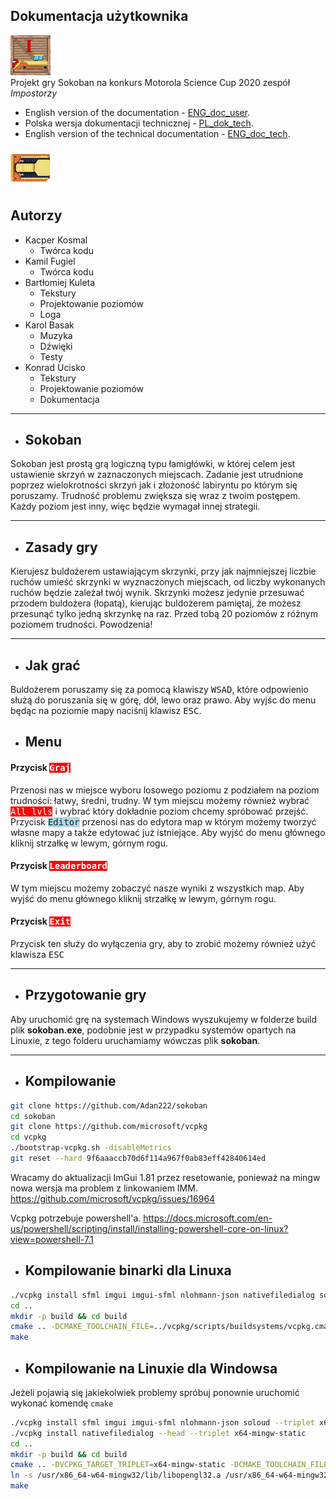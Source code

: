 
## Dokumentacja użytkownika

![icon](https://github.com/Adan222/sokoban/blob/master/res/graphics/icon2.png "Icon")<br>
Projekt gry Sokoban na konkurs Motorola Science Cup 2020 
zespół *Impostorzy*



- English version of the documentation - [ENG_doc_user](./ENG_doc_user.md).
- Polska wersja dokumentacji technicznej - [PL_dok_tech](./PL_dok_tech.md).
- English version of the technical documentation - [ENG_doc_tech](./ENG_doc_tech.md).




![logo](https://github.com/Adan222/sokoban/blob/master/res/graphics/game/player.png "Logo")

 ## Autorzy 
- Kacper Kosmal
    * Twórca kodu
- Kamil Fugiel 
    * Twórca kodu
- Bartłomiej Kuleta 
    * Tekstury
    * Projektowanie poziomów
    * Loga
- Karol Basak 
    * Muzyka 
    * Dźwięki 
    * Testy
- Konrad Ucisko
    * Tekstury 
    * Projektowanie poziomów
    * Dokumentacja


***

- ## Sokoban

Sokoban jest prostą grą logiczną typu łamigłówki, w której celem jest ustawienie skrzyń w zaznaczonych miejscach. Zadanie jest utrudnione poprzez wielokrotności skrzyń jak i złożoność labiryntu po którym się poruszamy. Trudność problemu zwiększa się wraz z twoim postępem.
Każdy poziom jest inny, więc będzie wymagał innej strategii.
***

- ## Zasady gry

Kierujesz buldożerem ustawiającym skrzynki, przy jak najmniejszej liczbie ruchów umieść skrzynki w wyznaczonych miejscach, od liczby wykonanych ruchów będzie zależał twój wynik. Skrzynki możesz jedynie przesuwać przodem buldożera (łopatą), kierując buldożerem pamiętaj, że możesz przesunąć tylko jedną skrzynkę na raz. Przed tobą 20 poziomów z różnym poziomem trudności. Powodzenia!
***

- ## Jak grać

Buldożerem poruszamy się za pomocą klawiszy <kbd>W</kbd><kbd>S</kbd><kbd>A</kbd><kbd>D</kbd>, które odpowienio służą do poruszania się w górę, dół, lewo oraz prawo.
Aby wyjśc do menu będąc na poziomie mapy naciśnij klawisz <kbd>ESC</kbd>.

- ## Menu <br>
#### Przycisk <kbd style="background-color: red; color:white"> Graj</kbd> 
Przenosi nas w miejsce wyboru losowego poziomu z podziałem na poziom trudności: łatwy, średni, trudny. W tym miejscu możemy również wybrać <kbd style="background-color: red; color:white">All lvls</kbd> i wybrać który dokładnie poziom chcemy spróbować przejść. Przycisk <kbd style="background-color: lightblue;">Editor</kbd> przenosi nas do edytora map w którym możemy tworzyć własne mapy a także edytować już istniejące. Aby wyjść do menu głównego kliknij strzałkę w lewym, górnym rogu.

#### Przycisk <kbd style="background-color: red; color:white"> Leaderboard</kbd> 
W tym miejscu możemy zobaczyć nasze wyniki z wszystkich map. Aby wyjść do menu głównego kliknij strzałkę w lewym, górnym rogu.

#### Przycisk <kbd style="background-color: red; color:white"> Exit</kbd> 
Przycisk ten służy do wyłączenia gry, aby to zrobić możemy również użyć klawisza <kbd> ESC</kbd> 
***

- ## Przygotowanie gry

Aby uruchomić grę na systemach Windows wyszukujemy w folderze build plik **sokoban.exe**, podobnie jest w przypadku systemów opartych na Linuxie, z tego folderu uruchamiamy wówczas plik **sokoban**.
***

- ## Kompilowanie
```sh
git clone https://github.com/Adan222/sokoban
cd sokoban
git clone https://github.com/microsoft/vcpkg
cd vcpkg
./bootstrap-vcpkg.sh -disableMetrics
git reset --hard 9f6aaaccb70d6f114a967f0ab83eff42840614ed
```

Wracamy do aktualizacji ImGui 1.81 przez resetowanie, ponieważ na mingw nowa wersja ma problem z linkowaniem IMM.
https://github.com/microsoft/vcpkg/issues/16964

Vcpkg potrzebuje powershell'a.
https://docs.microsoft.com/en-us/powershell/scripting/install/installing-powershell-core-on-linux?view=powershell-7.1

- ## Kompilowanie binarki dla Linuxa 
```sh
./vcpkg install sfml imgui imgui-sfml nlohmann-json nativefiledialog soloud
cd ..
mkdir -p build && cd build
cmake .. -DCMAKE_TOOLCHAIN_FILE=../vcpkg/scripts/buildsystems/vcpkg.cmake
make

```
- ## Kompilowanie na Linuxie dla Windowsa
Jeżeli pojawią się jakiekolwiek problemy spróbuj ponownie uruchomić wykonać komendę `cmake`

```sh
./vcpkg install sfml imgui imgui-sfml nlohmann-json soloud --triplet x64-mingw-static
./vcpkg install nativefiledialog --head --triplet x64-mingw-static
cd ..
mkdir -p build && cd build
cmake .. -DVCPKG_TARGET_TRIPLET=x64-mingw-static -DCMAKE_TOOLCHAIN_FILE=../vcpkg/scripts/buildsystems/vcpkg.cmake -DVCPKG_CHAINLOAD_TOOLCHAIN_FILE=<absolute path to sokoban dir>/toolchain-mingw-x64.cmake -DVCPKG_APPLOCAL_DEPS=OFF
ln -s /usr/x86_64-w64-mingw32/lib/libopengl32.a /usr/x86_64-w64-mingw32/lib/libOpenGL32.a
make
```








